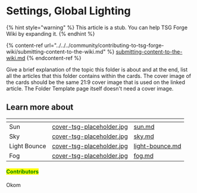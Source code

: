 # Settings, Global Lighting

{% hint style="warning" %}
This article is a stub. You can help TSG Forge Wiki by expanding it.
{% endhint %}

{% content-ref url="../../../community/contributing-to-tsg-forge-wiki/submitting-content-to-the-wiki.md" %}
[submitting-content-to-the-wiki.md](../../../community/contributing-to-tsg-forge-wiki/submitting-content-to-the-wiki.md)
{% endcontent-ref %}



Give a brief explanation of the topic this folder is about and at the end, list all the articles that this folder contains within the cards. The cover image of the cards should be the same 21:9 cover image that is used on the linked article. The Folder Template page itself doesn't need a cover image.



## Learn more about

<table data-view="cards"><thead><tr><th></th><th data-hidden data-card-cover data-type="files"></th><th data-hidden data-card-target data-type="content-ref"></th></tr></thead><tbody><tr><td>Sun</td><td><a href="../../../.gitbook/assets/cover-tsg-placeholder.jpg">cover-tsg-placeholder.jpg</a></td><td><a href="sun.md">sun.md</a></td></tr><tr><td>Sky</td><td><a href="../../../.gitbook/assets/cover-tsg-placeholder.jpg">cover-tsg-placeholder.jpg</a></td><td><a href="sky.md">sky.md</a></td></tr><tr><td>Light Bounce</td><td><a href="../../../.gitbook/assets/cover-tsg-placeholder.jpg">cover-tsg-placeholder.jpg</a></td><td><a href="light-bounce.md">light-bounce.md</a></td></tr><tr><td>Fog</td><td><a href="../../../.gitbook/assets/cover-tsg-placeholder.jpg">cover-tsg-placeholder.jpg</a></td><td><a href="fog.md">fog.md</a></td></tr></tbody></table>



#### <mark style="color:green;">Contributors</mark>

Okom
